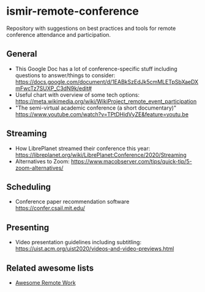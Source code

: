 # ismir-remote-conference
Repository with suggestions on best practices and tools for remote conference attendance and participation. 

## General

* This Google Doc has a lot of conference-specific stuff including questions to answer/things to consider: https://docs.google.com/document/d/1EABkSzEdJk5cmMLETpSbXaeDXmFwcTz7SUXP_C3dN9k/edit#
* Useful chart with overview of some tech options: https://meta.wikimedia.org/wiki/WikiProject_remote_event_participation
* "The semi-virtual academic conference (a short documentary)" https://www.youtube.com/watch?v=TPtDHidVyZE&feature=youtu.be

## Streaming

* How LibrePlanet streamed their conference this year: https://libreplanet.org/wiki/LibrePlanet:Conference/2020/Streaming
* Alternatives to Zoom: https://www.macobserver.com/tips/quick-tip/5-zoom-alternatives/

## Scheduling

* Conference paper recommendation software https://confer.csail.mit.edu/ 

## Presenting

* Video presentation guidelines including subtitling: https://uist.acm.org/uist2020/videos-and-video-previews.html 

## Related awesome lists

* [Awesome Remote Work](https://github.com/zenika-open-source/awesome-remote-work)